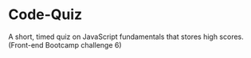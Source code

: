 # Code-Quiz
A short, timed quiz on JavaScript fundamentals that stores high scores. (Front-end Bootcamp challenge 6)
